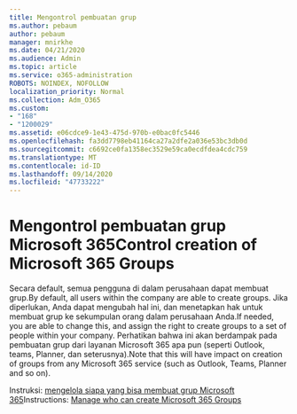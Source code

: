 ```yaml
---
title: Mengontrol pembuatan grup
ms.author: pebaum
author: pebaum
manager: mnirkhe
ms.date: 04/21/2020
ms.audience: Admin
ms.topic: article
ms.service: o365-administration
ROBOTS: NOINDEX, NOFOLLOW
localization_priority: Normal
ms.collection: Adm_O365
ms.custom:
- "168"
- "1200029"
ms.assetid: e06cdce9-1e43-475d-970b-e0bac0fc5446
ms.openlocfilehash: fa3dd7798eb41164ca27a2dfe2a036e53bc3db0d
ms.sourcegitcommit: c6692ce0fa1358ec3529e59ca0ecdfdea4cdc759
ms.translationtype: MT
ms.contentlocale: id-ID
ms.lasthandoff: 09/14/2020
ms.locfileid: "47733222"
---
```

# <a name="control-creation-of-microsoft-365-groups"></a><span data-ttu-id="6d7bd-102">Mengontrol pembuatan grup Microsoft 365</span><span class="sxs-lookup"><span data-stu-id="6d7bd-102">Control creation of Microsoft 365 Groups</span></span>

<span data-ttu-id="6d7bd-103">Secara default, semua pengguna di dalam perusahaan dapat membuat grup.</span><span class="sxs-lookup"><span data-stu-id="6d7bd-103">By default, all users within the company are able to create groups.</span></span> <span data-ttu-id="6d7bd-104">Jika diperlukan, Anda dapat mengubah hal ini, dan menetapkan hak untuk membuat grup ke sekumpulan orang dalam perusahaan Anda.</span><span class="sxs-lookup"><span data-stu-id="6d7bd-104">If needed, you are able to change this, and assign the right to create groups to a set of people within your company.</span></span> <span data-ttu-id="6d7bd-105">Perhatikan bahwa ini akan berdampak pada pembuatan grup dari layanan Microsoft 365 apa pun (seperti Outlook, teams, Planner, dan seterusnya).</span><span class="sxs-lookup"><span data-stu-id="6d7bd-105">Note that this will have impact on creation of groups from any Microsoft 365 service (such as Outlook, Teams, Planner and so on).</span></span>
  
<span data-ttu-id="6d7bd-106">Instruksi: [mengelola siapa yang bisa membuat grup Microsoft 365](https://docs.microsoft.com/microsoft-365/admin/create-groups/manage-creation-of-groups)</span><span class="sxs-lookup"><span data-stu-id="6d7bd-106">Instructions: [Manage who can create Microsoft 365 Groups](https://docs.microsoft.com/microsoft-365/admin/create-groups/manage-creation-of-groups)</span></span>
